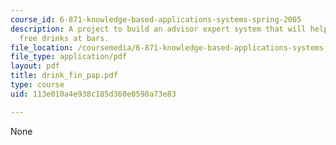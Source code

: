 ```yaml
---
course_id: 6-871-knowledge-based-applications-systems-spring-2005
description: A project to build an advisor expert system that will help women get
  free drinks at bars.
file_location: /coursemedia/6-871-knowledge-based-applications-systems-spring-2005/113e010a4e938c185d360e0598a73e83_drink_fin_pap.pdf
file_type: application/pdf
layout: pdf
title: drink_fin_pap.pdf
type: course
uid: 113e010a4e938c185d360e0598a73e83

---
```

None